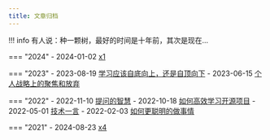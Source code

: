 ```yaml
---
title: 文章归档
---
```

!!! info
    有人说：种一颗树，最好的时间是十年前，其次是现在...

=== "2024"
    - 2024-01-02 [x1]() 

=== "2023"
    - 2023-08-19 [学习应该自底向上，还是自顶向下](./thinking/posts/06_learn_top2down_or_bottom2up.md) 
    - 2023-06-15 [个人战略上的聚焦和放弃](./thinking/posts/05_personal_focus_and_abandon.md) 
    


=== "2022"
    - 2022-11-10 [提问的智慧](./thinking/posts/04_wisdom_of_asking_questions.md)
    - 2022-10-18 [如何高效学习开源项目](./thinking/posts/03_learn_open_source_project.md) 
    - 2022-05-01 [技术一言](./thinking/posts/02_tech_yiyan.md)
    - 2022-02-03 [如何更聪明的做事情](./thinking/posts/01_smart_to_do_things.md) 



=== "2021"
    - 2024-08-23 [x4]() 

